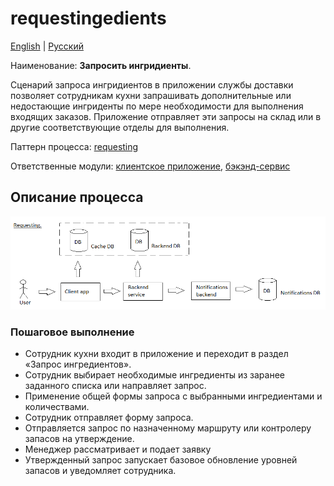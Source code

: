 # requestingedients

[English](requestingedients.md) | [Русский](requestingedients.ru.md)

Наименование: **Запросить ингридиенты**.

Сценарий запроса ингридиентов в приложении службы доставки позволяет сотрудникам кухни запрашивать дополнительные или недостающие ингриденты по мере необходимости для выполнения входящих заказов.
Приложение отправляет эти запросы на склад или в другие соответствующие отделы для выполнения.

Паттерн процесса: [requesting](../../processpatterns/requesting.md)

Ответственные модули: [клиентское приложение](../../frontend/kitchenclient.md), [бэкэнд-сервис](../../backend/kitchenbackend.md)

## Описание процесса

![requesting_overall](../../img/requesting_overall.png)

### Пошаговое выполнение

- Сотрудник кухни входит в приложение и переходит в раздел «Запрос ингредиентов».
- Сотрудник выбирает необходимые ингредиенты из заранее заданного списка или направляет запрос.
- Применение общей формы запроса с выбранными ингредиентами и количествами.
- Сотрудник отправляет форму запроса.
- Отправляется запрос по назначенному маршруту или контролеру запасов на утверждение.
- Менеджер рассматривает и подает заявку
- Утвержденный запрос запускает базовое обновление уровней запасов и уведомляет сотрудника.
